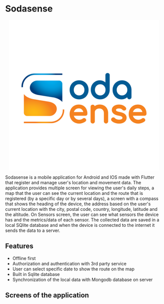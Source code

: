 

# Sodasense
<p align="center">
  <a href="url"><img src="https://github.com/ThanosVk/Sodasense/blob/master/Sodasense_Logo_4K-min.png" align="center" height="480" width="480" ></a>
</p>

Sodasense is a mobile application for Android and IOS made with Flutter that register and manage user's location and movement data. The application provides multiple screen for viewing the user's daily steps, a map that the user can see the current location and the route that is registered (by a specific day or by several days), a screen with a compass that shows the heading of the device, the address based on the user's current location with the city, postal code, country, longitude, latitude and the altitude. On Sensors screen, the user can see what sensors the device has and the metrics/data of each sensor. The collected data are saved in a local SQlite database and when the device is connected to the internet it sends the data to a server.

## Features

- Offline first
- Authorization and authentication with 3rd party service
- User can select specific date to show the route on the map
- Built in Sqlite database
- Synchronization of the local data with Mongodb database on server

## Screens of the application
